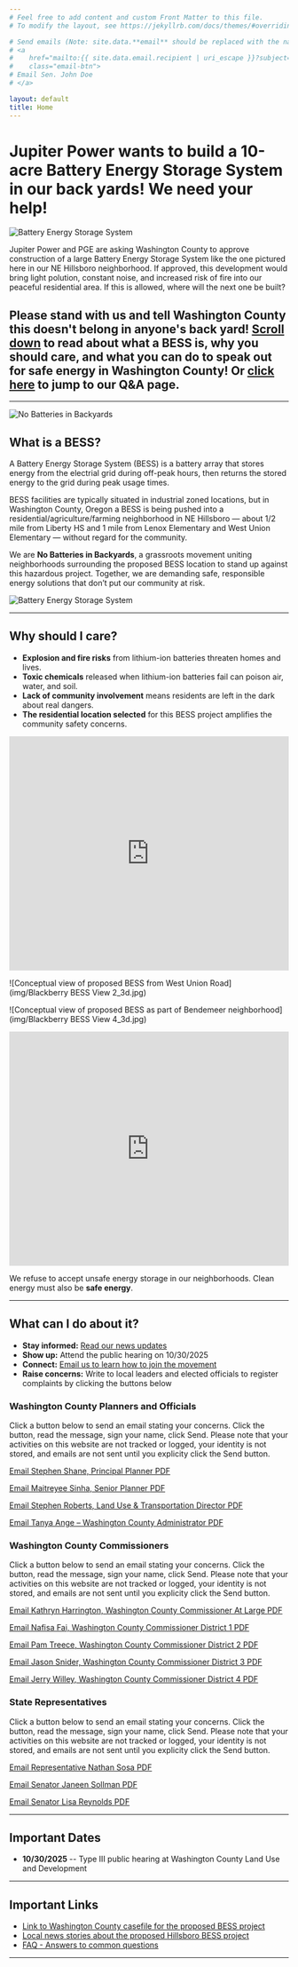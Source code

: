 ```yaml
---
# Feel free to add content and custom Front Matter to this file.
# To modify the layout, see https://jekyllrb.com/docs/themes/#overriding-theme-defaults

# Send emails (Note: site.data.**email** should be replaced with the name of the YAML file in the ./_data directory):
# <a
#    href="mailto:{{ site.data.email.recipient | uri_escape }}?subject={{ site.data.email.subject | uri_escape }}&body={{ site.data.email.body | uri_escape }}"
#    class="email-btn">
# Email Sen. John Doe
# </a>

layout: default
title: Home
---
```


# Jupiter Power wants to build a 10-acre Battery Energy Storage System in our back yards! We need your help!

![Battery Energy Storage System](img/Hillsboro-Battery-Facility.webp)

Jupiter Power and PGE are asking Washington County to approve construction of a large Battery Energy Storage System like the one pictured here in our NE Hillsboro neighborhood.  If approved, this development would bring light polution, constant noise, and increased risk of fire into our peaceful residential area.  If this is allowed, where will the next one be built?

## Please stand with us and tell Washington County this doesn't belong in anyone's back yard!  <u>Scroll down</u> to read about what a BESS is, why you should care, and what you can do to speak out for safe energy in Washington County!  Or <a href="qanda"><u>click here</u></a> to jump to our Q&A page.

---

<img class="img-left" src="./img/BESS_horizontal_graphic.png" alt="No Batteries in Backyards"/>

## What is a BESS?

A Battery Energy Storage System (BESS) is a battery array that stores energy from the electrial grid during off-peak hours, then returns the stored energy to the grid during peak usage times.

BESS facilities are typically situated in industrial zoned locations, but in Washington County, Oregon a BESS is being pushed into a residential/agriculture/farming neighborhood in NE Hillsboro — about 1/2 mile from Liberty HS and 1 mile from Lenox Elementary and West Union Elementary — without regard for the community.

We are **No Batteries in Backyards**, a grassroots movement uniting neighborhoods surrounding the proposed BESS location to stand up against this hazardous project. Together, we are demanding safe, responsible energy solutions that don’t put our community at risk.

![Battery Energy Storage System](img/Hillsboro-Oregon-Battery-Storage.webp)

---

## Why should I care?

- **Explosion and fire risks** from lithium-ion batteries threaten homes and lives.  
- **Toxic chemicals** released when lithium-ion batteries fail can poison air, water, and soil.  
- **Lack of community involvement** means residents are left in the dark about real dangers.  
- **The residential location selected** for this BESS project amplifies the community safety concerns.

<iframe style="width: 100%;" height="422" src="https://www.youtube.com/embed/6k4_b3H8Uhc" title="Fire at California power plant nearly under control after lithium batteries ignited" frameborder="0" allow="accelerometer; autoplay; clipboard-write; encrypted-media; gyroscope; picture-in-picture; web-share" referrerpolicy="strict-origin-when-cross-origin" allowfullscreen></iframe>

![Conceptual view of proposed BESS from West Union Road](img/Blackberry BESS View 2_3d.jpg)

![Conceptual view of proposed BESS as part of Bendemeer neighborhood](img/Blackberry BESS View 4_3d.jpg)

<iframe style="width: 100%;" height="422" src="https://www.youtube.com/embed/EuWMfG6RgK8" title="Jupiter Battery Storage In Hillsboro Threatens Local Residents" frameborder="0" allow="accelerometer; autoplay; clipboard-write; encrypted-media; gyroscope; picture-in-picture; web-share" referrerpolicy="strict-origin-when-cross-origin" allowfullscreen></iframe>

We refuse to accept unsafe energy storage in our neighborhoods. Clean energy must also be **safe energy**.

---

## What can I do about it?

- <b>Stay informed:</b> [Read our news updates](/news)
- <b>Show up:</b> Attend the public hearing on 10/30/2025  
- <b>Connect:</b> [Email us to learn how to join the movement](/contact)
- <b>Raise concerns:</b> Write to local leaders and elected officials to register complaints by clicking the buttons below

### Washington County Planners and Officials

Click a button below to send an email stating your concerns.  Click the button, read the message, sign your name, click Send.  Please note that your activities on this website are not tracked or logged, your identity is not stored, and emails are not sent until you explicity click the Send button.

<a
   href="mailto:{{ site.data.email_stephen_shane.recipient | uri_escape }}?subject={{ site.data.email_stephen_shane.subject | uri_escape }}&body={{ site.data.email_stephen_shane.body | uri_escape }}"
   class="email-btn"> 
Email Stephen Shane, Principal Planner
</a> <a
   href="./pdf/mail_stephen_shane.pdf"
   class="email-btn"> 
PDF
</a>

<a
   href="mailto:{{ site.data.email_maitreyee_sinha.recipient | uri_escape }}?subject={{ site.data.email_maitreyee_sinha.subject | uri_escape }}&body={{ site.data.email_maitreyee_sinha.body | uri_escape }}"
   class="email-btn">
Email Maitreyee Sinha, Senior Planner
</a> <a
   href="./pdf/mail_maitreyee_sinha.pdf"
   class="email-btn"> 
PDF
</a>

<a
   href="mailto:{{ site.data.email_stephen_roberts.recipient | uri_escape }}?subject={{ site.data.email_stephen_roberts.subject | uri_escape }}&body={{ site.data.email_stephen_roberts.body | uri_escape }}"
   class="email-btn">
Email Stephen Roberts, Land Use & Transportation Director
</a> <a
   href="./pdf/mail_stephen_roberts.pdf"
   class="email-btn"> 
PDF
</a>

<a
   href="mailto:{{ site.data.email_tanya_ange.recipient | uri_escape }}?subject={{ site.data.email_tanya_ange.subject | uri_escape }}&body={{ site.data.email_tanya_ange.body | uri_escape }}"
   class="email-btn">
Email Tanya Ange – Washington County Administrator
</a> <a
   href="./pdf/mail_tanya_ange.pdf"
   class="email-btn"> 
PDF
</a>


### Washington County Commissioners

Click a button below to send an email stating your concerns.  Click the button, read the message, sign your name, click Send.  Please note that your activities on this website are not tracked or logged, your identity is not stored, and emails are not sent until you explicity click the Send button.

<a
   href="mailto:{{ site.data.email_kathryn_harrington.recipient | uri_escape }}?subject={{ site.data.email_kathryn_harrington.subject | uri_escape }}&body={{ site.data.email_kathryn_harrington.body | uri_escape }}"
   class="email-btn">
Email Kathryn Harrington, Washington County Commissioner At Large
</a> <a
   href="./pdf/mail_kathryn_harrington.pdf"
   class="email-btn"> 
PDF
</a>

<a
   href="mailto:{{ site.data.email_nafisa_fai.recipient | uri_escape }}?subject={{ site.data.email_nafisa_fai.subject | uri_escape }}&body={{ site.data.email_nafisa_fai.body | uri_escape }}"
   class="email-btn">
Email Nafisa Fai, Washington County Commissioner District 1
</a> <a
   href="./pdf/mail_nafisa_fai.pdf"
   class="email-btn"> 
PDF
</a>

<a
   href="mailto:{{ site.data.email_pam_treece.recipient | uri_escape }}?subject={{ site.data.email_pam_treece.subject | uri_escape }}&body={{ site.data.email_pam_treece.body | uri_escape }}"
   class="email-btn">
Email Pam Treece, Washington County Commissioner District 2
</a> <a
   href="./pdf/mail_pam_treece.pdf"
   class="email-btn"> 
PDF
</a>

<a
   href="mailto:{{ site.data.email_jason_snider.recipient | uri_escape }}?subject={{ site.data.email_jason_snider.subject | uri_escape }}&body={{ site.data.email_jason_snider.body | uri_escape }}"
   class="email-btn">
Email Jason Snider, Washington County Commissioner District 3
</a> <a
   href="./pdf/mail_jason_snider.pdf"
   class="email-btn"> 
PDF
</a>

<a
   href="mailto:{{ site.data.email_jerry_willey.recipient | uri_escape }}?subject={{ site.data.email_jerry_willey.subject | uri_escape }}&body={{ site.data.email_jerry_willey.body | uri_escape }}"
   class="email-btn">
Email Jerry Willey, Washington County Commissioner District 4
</a> <a
   href="./pdf/mail_jerry_willey.pdf"
   class="email-btn"> 
PDF
</a>


### State Representatives

Click a button below to send an email stating your concerns.  Click the button, read the message, sign your name, click Send.  Please note that your activities on this website are not tracked or logged, your identity is not stored, and emails are not sent until you explicity click the Send button.

<a
   href="mailto:{{ site.data.email_nathan_sosa.recipient | uri_escape }}?subject={{ site.data.email_nathan_sosa.subject | uri_escape }}&body={{ site.data.email_nathan_sosa.body | uri_escape }}"
   class="email-btn">
Email Representative Nathan Sosa
</a> <a
   href="./pdf/mail_nathan_sosa.pdf"
   class="email-btn"> 
PDF
</a>

<a
   href="mailto:{{ site.data.email_janeen_sollman.recipient | uri_escape }}?subject={{ site.data.email_janeen_sollman.subject | uri_escape }}&body={{ site.data.email_janeen_sollman.body | uri_escape }}"
   class="email-btn">
Email Senator Janeen Sollman
</a> <a
   href="./pdf/mail_janeen_sollman.pdf"
   class="email-btn"> 
PDF
</a>

<a
   href="mailto:{{ site.data.email_lisa_reynolds.recipient | uri_escape }}?subject={{ site.data.email_lisa_reynolds.subject | uri_escape }}&body={{ site.data.email_lisa_reynolds.body | uri_escape }}"
   class="email-btn">
Email Senator Lisa Reynolds
</a> <a
   href="./pdf/mail_lisa_reynolds.pdf"
   class="email-btn"> 
PDF
</a>

---

## Important Dates

- **10/30/2025** -- Type III public hearing at Washington County Land Use and Development

---

## Important Links
- [Link to Washington County casefile for the proposed BESS project](https://www.washingtoncountyor.gov/current-planning/frequently-discussed-development-applications#L2500161)
- [Local news stories about the proposed Hillsboro BESS project](news)
- [FAQ - Answers to common questions](faq)

---

